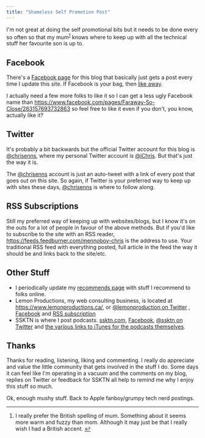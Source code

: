 ```yaml
---
title: "Shameless Self Promotion Post"
---
```

<p>I'm not great at doing the self promotional bits but it needs to be done every so often so that my mum<sup id="fnref-20033:1"><a href="#fn-20033:1" rel="footnote">1</a></sup> knows where to keep up with all the technical stuff her favourite son is up to.</p>
<h2>Facebook</h2>
<p>There's a <a href="https://www.facebook.com/pages/Faraway-So-Close/263157693732863">Facebook page</a> for this blog that basically just gets a post every time I update this site. If Facebook is your bag, then <a href="https://www.facebook.com/pages/Faraway-So-Close/263157693732863">like away</a>.</p>
<p>I actually need a few more folks to like it so I can get a less ugly Facebook name than <a href="https://www.facebook.com/pages/Faraway-So-Close/263157693732863">https://www.facebook.com/pages/Faraway-So-Close/263157693732863</a> so feel free to like it even if you don't, you know, actually like it?</p>
<h2>Twitter</h2>
<p>It's probably a bit backwards but the official Twitter account for this blog is <a href="https://twitter.com/#!/chrisenns">@chrisenns</a>, where my personal Twitter account is <a href="https://twitter.com/#!/ichris">@iChris</a>. But that's just the way it is.</p>
<p>The <a href="https://twitter.com/#!/chrisenns">@chrisenns</a> account is just an auto-tweet with a link of every post that goes out on this site. So again, if Twitter is your preferred way to keep up with sites these days, <a href="https://twitter.com/#!/chrisenns">@chrisenns</a> is where to follow along.</p>
<h2>RSS Subscriptions</h2>
<p>Still my preferred way of keeping up with websites/blogs, but I know it's on the outs for a lot of people in favour of the above methods. But if you'd like to subscribe to the site with an RSS reader, <a href="https://feeds.feedburner.com/mennoboy-chris">https://feeds.feedburner.com/mennoboy-chris</a> is the address to use. Your traditional RSS feed with everything posted, full article in the feed the way it should be and links back to the site/etc.</p>
<h2>Other Stuff</h2>
<ul>
<li>I periodically update my <a href="https://chrisenns.com/recommends/">recommends page</a> with stuff I recommend to folks online.</li>
<li>Lemon Productions, my web consulting business, is located at <a href="https://www.lemonproductions.ca/">https://www.lemonproductions.ca/</a>, or <a href="https://www.twitter.com/lemonproduction">@lemonproduction on Twitter</a> , <a href="https://www.facebook.com/lemonproductionsca">Facebook</a> and <a href="https://feeds.feedburner.com/lemonproductionsblog">RSS subscription</a></li>
<li>SSKTN is where I post podcasts. <a href="https://ssktn.com/">ssktn.com</a>, <a href="https://www.facebook.com/ssktn">Facebook</a>, <a href="https://twitter.com/#!/ssktn">@ssktn on Twitter</a> and <a href="https://ssktn.com/subscribe/">the various links to iTunes for the podcasts themselves</a>.</li>
</ul>
<h2>Thanks</h2>
<p>Thanks for reading, listening, liking and commenting. I really do appreciate and value the little community that gets involved in the stuff I do. Some days it can feel like I'm operating in a vacuum and the comments on my blog, replies on Twitter or feedback for SSKTN all help to remind me why I enjoy this stuff so much.</p>
<p>Ok, enough mushy stuff. Back to Apple fanboy/grumpy tech nerd postings.</p>
<div class="footnotes">
<hr />
<ol>
<li id="fn-20033:1">
I really prefer the British spelling of mum. Something about it seems more warm and fuzzy than mom. Although it may just be that I really wish I had a British accent.&#160;<a href="#fnref-20033:1" rev="footnote">&#8617;</a>
</li>
</ol>
</div>
